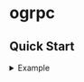 # ogrpc

## Quick Start

<details>
  <summary>Example</summary>

```protobuf
```

```go
```

```go
```

```json
```

```json
```

```
```

```
```
</details>
